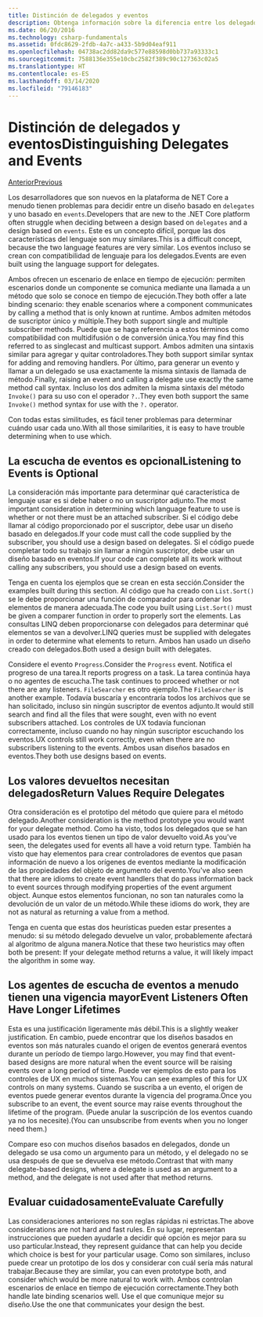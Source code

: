 ```yaml
---
title: Distinción de delegados y eventos
description: Obtenga información sobre la diferencia entre los delegados y los eventos, y cuándo usar cada una de estas características de .NET Core.
ms.date: 06/20/2016
ms.technology: csharp-fundamentals
ms.assetid: 0fdc8629-2fdb-4a7c-a433-5b9d04eaf911
ms.openlocfilehash: 04738ac2dd82da9c577e88598d0bb737a93333c1
ms.sourcegitcommit: 7588136e355e10cbc2582f389c90c127363c02a5
ms.translationtype: HT
ms.contentlocale: es-ES
ms.lasthandoff: 03/14/2020
ms.locfileid: "79146183"
---
```

# <a name="distinguishing-delegates-and-events"></a><span data-ttu-id="82473-103">Distinción de delegados y eventos</span><span class="sxs-lookup"><span data-stu-id="82473-103">Distinguishing Delegates and Events</span></span>

[<span data-ttu-id="82473-104">Anterior</span><span class="sxs-lookup"><span data-stu-id="82473-104">Previous</span></span>](modern-events.md)

<span data-ttu-id="82473-105">Los desarrolladores que son nuevos en la plataforma de NET Core a menudo tienen problemas para decidir entre un diseño basado en `delegates` y uno basado en `events`.</span><span class="sxs-lookup"><span data-stu-id="82473-105">Developers that are new to the .NET Core platform often struggle when deciding between a design based on `delegates` and a design based on `events`.</span></span> <span data-ttu-id="82473-106">Este es un concepto difícil, porque las dos características del lenguaje son muy similares.</span><span class="sxs-lookup"><span data-stu-id="82473-106">This is a difficult concept, because the two language features are very similar.</span></span> <span data-ttu-id="82473-107">Los eventos incluso se crean con compatibilidad de lenguaje para los delegados.</span><span class="sxs-lookup"><span data-stu-id="82473-107">Events are even built using the language support for delegates.</span></span>

<span data-ttu-id="82473-108">Ambos ofrecen un escenario de enlace en tiempo de ejecución: permiten escenarios donde un componente se comunica mediante una llamada a un método que solo se conoce en tiempo de ejecución.</span><span class="sxs-lookup"><span data-stu-id="82473-108">They both offer a late binding scenario: they enable scenarios where a component communicates by calling a method that is only known at runtime.</span></span> <span data-ttu-id="82473-109">Ambos admiten métodos de suscriptor único y múltiple.</span><span class="sxs-lookup"><span data-stu-id="82473-109">They both support single and multiple subscriber methods.</span></span> <span data-ttu-id="82473-110">Puede que se haga referencia a estos términos como compatibilidad con multidifusión o de conversión única.</span><span class="sxs-lookup"><span data-stu-id="82473-110">You may find this referred to as singlecast and multicast support.</span></span> <span data-ttu-id="82473-111">Ambos admiten una sintaxis similar para agregar y quitar controladores.</span><span class="sxs-lookup"><span data-stu-id="82473-111">They both support similar syntax for adding and removing handlers.</span></span> <span data-ttu-id="82473-112">Por último, para generar un evento y llamar a un delegado se usa exactamente la misma sintaxis de llamada de método.</span><span class="sxs-lookup"><span data-stu-id="82473-112">Finally, raising an event and calling a delegate use exactly the same method call syntax.</span></span> <span data-ttu-id="82473-113">Incluso los dos admiten la misma sintaxis del método `Invoke()` para su uso con el operador `?.`.</span><span class="sxs-lookup"><span data-stu-id="82473-113">They even both support the same `Invoke()` method syntax for use with the `?.` operator.</span></span>

<span data-ttu-id="82473-114">Con todas estas similitudes, es fácil tener problemas para determinar cuándo usar cada uno.</span><span class="sxs-lookup"><span data-stu-id="82473-114">With all those similarities, it is easy to have trouble determining when to use which.</span></span>

## <a name="listening-to-events-is-optional"></a><span data-ttu-id="82473-115">La escucha de eventos es opcional</span><span class="sxs-lookup"><span data-stu-id="82473-115">Listening to Events is Optional</span></span>

<span data-ttu-id="82473-116">La consideración más importante para determinar qué característica de lenguaje usar es si debe haber o no un suscriptor adjunto.</span><span class="sxs-lookup"><span data-stu-id="82473-116">The most important consideration in determining which language feature to use is whether or not there must be an attached subscriber.</span></span> <span data-ttu-id="82473-117">Si el código debe llamar al código proporcionado por el suscriptor, debe usar un diseño basado en delegados.</span><span class="sxs-lookup"><span data-stu-id="82473-117">If your code must call the code supplied by the subscriber, you should use a design based on delegates.</span></span> <span data-ttu-id="82473-118">Si el código puede completar todo su trabajo sin llamar a ningún suscriptor, debe usar un diseño basado en eventos.</span><span class="sxs-lookup"><span data-stu-id="82473-118">If your code can complete all its work without calling any subscribers, you should use a design based on events.</span></span>

<span data-ttu-id="82473-119">Tenga en cuenta los ejemplos que se crean en esta sección.</span><span class="sxs-lookup"><span data-stu-id="82473-119">Consider the examples built during this section.</span></span> <span data-ttu-id="82473-120">Al código que ha creado con `List.Sort()` se le debe proporcionar una función de comparador para ordenar los elementos de manera adecuada.</span><span class="sxs-lookup"><span data-stu-id="82473-120">The code you built using `List.Sort()` must be given a comparer function in order to properly sort the elements.</span></span> <span data-ttu-id="82473-121">Las consultas LINQ deben proporcionarse con delegados para determinar qué elementos se van a devolver.</span><span class="sxs-lookup"><span data-stu-id="82473-121">LINQ queries must be supplied with delegates in order to determine what elements to return.</span></span> <span data-ttu-id="82473-122">Ambos han usado un diseño creado con delegados.</span><span class="sxs-lookup"><span data-stu-id="82473-122">Both used a design built with delegates.</span></span>

<span data-ttu-id="82473-123">Considere el evento `Progress`.</span><span class="sxs-lookup"><span data-stu-id="82473-123">Consider the `Progress` event.</span></span> <span data-ttu-id="82473-124">Notifica el progreso de una tarea.</span><span class="sxs-lookup"><span data-stu-id="82473-124">It reports progress on a task.</span></span>
<span data-ttu-id="82473-125">La tarea continúa haya o no agentes de escucha.</span><span class="sxs-lookup"><span data-stu-id="82473-125">The task continues to proceed whether or not there are any listeners.</span></span>
<span data-ttu-id="82473-126">`FileSearcher` es otro ejemplo.</span><span class="sxs-lookup"><span data-stu-id="82473-126">The `FileSearcher` is another example.</span></span> <span data-ttu-id="82473-127">Todavía buscaría y encontraría todos los archivos que se han solicitado, incluso sin ningún suscriptor de eventos adjunto.</span><span class="sxs-lookup"><span data-stu-id="82473-127">It would still search and find all the files that were sought, even with no event subscribers attached.</span></span>
<span data-ttu-id="82473-128">Los controles de UX todavía funcionan correctamente, incluso cuando no hay ningún suscriptor escuchando los eventos.</span><span class="sxs-lookup"><span data-stu-id="82473-128">UX controls still work correctly, even when there are no subscribers listening to the events.</span></span> <span data-ttu-id="82473-129">Ambos usan diseños basados en eventos.</span><span class="sxs-lookup"><span data-stu-id="82473-129">They both use designs based on events.</span></span>

## <a name="return-values-require-delegates"></a><span data-ttu-id="82473-130">Los valores devueltos necesitan delegados</span><span class="sxs-lookup"><span data-stu-id="82473-130">Return Values Require Delegates</span></span>

<span data-ttu-id="82473-131">Otra consideración es el prototipo del método que quiere para el método delegado.</span><span class="sxs-lookup"><span data-stu-id="82473-131">Another consideration is the method prototype you would want for your delegate method.</span></span> <span data-ttu-id="82473-132">Como ha visto, todos los delegados que se han usado para los eventos tienen un tipo de valor devuelto void.</span><span class="sxs-lookup"><span data-stu-id="82473-132">As you've seen, the delegates used for events all have a void return type.</span></span> <span data-ttu-id="82473-133">También ha visto que hay elementos para crear controladores de eventos que pasan información de nuevo a los orígenes de eventos mediante la modificación de las propiedades del objeto de argumento del evento.</span><span class="sxs-lookup"><span data-stu-id="82473-133">You've also seen that there are idioms to create event handlers that do pass information back to event sources through modifying properties of the event argument object.</span></span> <span data-ttu-id="82473-134">Aunque estos elementos funcionan, no son tan naturales como la devolución de un valor de un método.</span><span class="sxs-lookup"><span data-stu-id="82473-134">While these idioms do work, they are not as natural as returning a value from a method.</span></span>

<span data-ttu-id="82473-135">Tenga en cuenta que estas dos heurísticas pueden estar presentes a menudo: si su método delegado devuelve un valor, probablemente afectará al algoritmo de alguna manera.</span><span class="sxs-lookup"><span data-stu-id="82473-135">Notice that these two heuristics may often both be present: If your delegate method returns a value, it will likely impact the algorithm in some way.</span></span>

## <a name="event-listeners-often-have-longer-lifetimes"></a><span data-ttu-id="82473-136">Los agentes de escucha de eventos a menudo tienen una vigencia mayor</span><span class="sxs-lookup"><span data-stu-id="82473-136">Event Listeners Often Have Longer Lifetimes</span></span>

<span data-ttu-id="82473-137">Esta es una justificación ligeramente más débil.</span><span class="sxs-lookup"><span data-stu-id="82473-137">This is a slightly weaker justification.</span></span> <span data-ttu-id="82473-138">En cambio, puede encontrar que los diseños basados en eventos son más naturales cuando el origen de eventos generará eventos durante un período de tiempo largo.</span><span class="sxs-lookup"><span data-stu-id="82473-138">However, you may find that event-based designs are more natural when the event source will be raising events over a long period of time.</span></span> <span data-ttu-id="82473-139">Puede ver ejemplos de esto para los controles de UX en muchos sistemas.</span><span class="sxs-lookup"><span data-stu-id="82473-139">You can see examples of this for UX controls on many systems.</span></span> <span data-ttu-id="82473-140">Cuando se suscriba a un evento, el origen de eventos puede generar eventos durante la vigencia del programa.</span><span class="sxs-lookup"><span data-stu-id="82473-140">Once you subscribe to an event, the event source may raise events throughout the lifetime of the program.</span></span>
<span data-ttu-id="82473-141">(Puede anular la suscripción de los eventos cuando ya no los necesite).</span><span class="sxs-lookup"><span data-stu-id="82473-141">(You can unsubscribe from events when you no longer need them.)</span></span>

<span data-ttu-id="82473-142">Compare eso con muchos diseños basados en delegados, donde un delegado se usa como un argumento para un método, y el delegado no se usa después de que se devuelva ese método.</span><span class="sxs-lookup"><span data-stu-id="82473-142">Contrast that with many delegate-based designs, where a delegate is used as an argument to a method, and the delegate is not used after that method returns.</span></span>

## <a name="evaluate-carefully"></a><span data-ttu-id="82473-143">Evaluar cuidadosamente</span><span class="sxs-lookup"><span data-stu-id="82473-143">Evaluate Carefully</span></span>

<span data-ttu-id="82473-144">Las consideraciones anteriores no son reglas rápidas ni estrictas.</span><span class="sxs-lookup"><span data-stu-id="82473-144">The above considerations are not hard and fast rules.</span></span> <span data-ttu-id="82473-145">En su lugar, representan instrucciones que pueden ayudarle a decidir qué opción es mejor para su uso particular.</span><span class="sxs-lookup"><span data-stu-id="82473-145">Instead, they represent guidance that can help you decide which choice is best for your particular usage.</span></span> <span data-ttu-id="82473-146">Como son similares, incluso puede crear un prototipo de los dos y considerar con cuál sería más natural trabajar.</span><span class="sxs-lookup"><span data-stu-id="82473-146">Because they are similar, you can even prototype both, and consider which would be more natural to work with.</span></span> <span data-ttu-id="82473-147">Ambos controlan escenarios de enlace en tiempo de ejecución correctamente.</span><span class="sxs-lookup"><span data-stu-id="82473-147">They both handle late binding scenarios well.</span></span> <span data-ttu-id="82473-148">Use el que comunique mejor su diseño.</span><span class="sxs-lookup"><span data-stu-id="82473-148">Use the one that communicates your design the best.</span></span>
